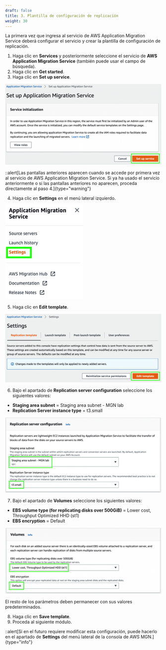 ```yaml
---
draft: false
title: 3. Plantilla de configuración de replicación
weight: 30
---
```

La primera vez que ingresa al servicio de AWS Application Migration Service deberá configurar el servicio y crear la plantilla de configuración de replicación.

1. Haga clic en **Services** y posteriormente seleccione el servicio de **AWS Application Migration Service** (también puede usar el campo de búsqueda).
2. Haga clic en **Get started**.
3. Haga clic en **Set up service**.

![Set up service](/static/images/mgn/setupservice.png)

::alert[Las pantallas anteriores aparecen cuando se accede por primera vez al servicio de AWS Application Migration Service. Si ya ha usado el servicio anteriormente o si las pantallas anteriores no aparecen, proceda directamente al paso 4.]{type="warning"}

4. Haga clic en **Settings** en el menú lateral izquierdo.

![MGN Settings](/static/images/mgn/mgnsettings.png)

5. Haga clic en **Edit template**.

![Edit template](/static/images/mgn/edittemplate.png)

6. Bajo el apartado de **Replication server configuration** seleccione los siguientes valores:

* **Staging area subnet** = Staging area subnet - MGN lab
* **Replication Server instance type** = t3.small

![Replication server configuration](/static/images/mgn/replicationserverconfiguration.png)

7. Bajo el apartado de **Volumes** seleccione los siguientes valores:

* **EBS volume type (for replicating disks over 500GiB)** = Lower cost, Throughput Optimized HHD (st1)
* **EBS encryption** = Default

![Volumes](/static/images/mgn/volumes.png)

El resto de los parámetros deben permanecer con sus valores predeterminados.

8. Haga clic en **Save template**.
9. Proceda al siguiente módulo.

::alert[Si en el futuro requiere modificar esta configuración, puede hacerlo en el apartado de **Settings** del menú lateral de la consola de AWS MGN.]{type="info"}